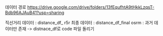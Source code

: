 데이터 경로
https://drive.google.com/drive/folders/13fEqufhtA9tHkkLzqsT-Bdb96AJAuB41?usp=sharing

직선거리 데이터 : distance_df_
r5r 최종 데이터 : distance_df_final
osrm : 과거 데이터만 존재 -> distnace_df로 code 파일 돌리기
